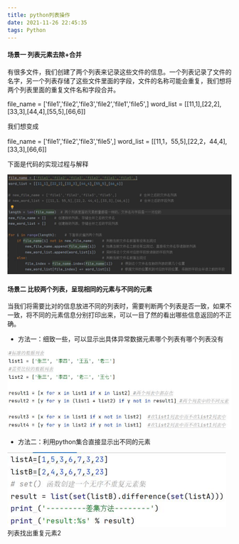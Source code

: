```yaml
---
title: python列表操作
date: 2021-11-26 22:45:35
tags: Python
---
```



#### 场景一 列表元素去除+合并
有很多文件，我们创建了两个列表来记录这些文件的信息。一个列表记录了文件的名字，另一个列表存储了这些文件里面的字段，文件的名称可能会重复，我们想将两个列表里面的重复文件名和字段合并。

file_name = ['file1','file2','file3','file2','file1','file5',]
word_list = [[11,1],[22,2],[33,3],[44,4],[55,5],[66,6]]

我们想变成

file_name = ['file1','file2','file3','file5',]
word_list = [[11,1，55,5],[22,2，44,4],[33,3],[66,6]]

下面是代码的实现过程与解释

![](/images/Python/列表合并重复元素.jpg)

#### 场景二 比较两个列表，呈现相同的元素与不同的元素
当我们将需要比对的信息放进不同的列表时，需要判断两个列表是否一致，如果不一致，将不同的元素信息分别打印出来，可以一目了然的看出哪些信息返回的不正确。
- 方法一：细致一些，可以显示出具体异常数据元素哪个列表有哪个列表没有

![](/images/Python/列表找出重复元素与不同元素.jpg)


- 方法二：利用python集合直接显示出不同的元素

![](/images/Python/列表找出重复元素2.jpg)
列表找出重复元素2

